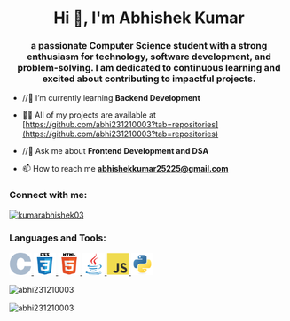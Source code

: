 <h1 align="center">Hi 👋, I'm Abhishek Kumar</h1>
<h3 align="center">a passionate Computer Science student with a strong enthusiasm for technology, software development, and problem-solving. I am dedicated to continuous learning and excited about contributing to impactful projects.</h3>

- //🌱 I’m currently learning **Backend Development**

- 👨‍💻 All of my projects are available at [https://github.com/abhi231210003?tab=repositories](https://github.com/abhi231210003?tab=repositories)

- //💬 Ask me about **Frontend Development and DSA**

- 📫 How to reach me **abhishekkumar25225@gmail.com**

<h3 align="left">Connect with me:</h3>
<p align="left">
<a href="https://linkedin.com/in/kumarabhishek03" target="blank"><img align="center" src="https://raw.githubusercontent.com/rahuldkjain/github-profile-readme-generator/master/src/images/icons/Social/linked-in-alt.svg" alt="kumarabhishek03" height="30" width="40" /></a>
</p>

<h3 align="left">Languages and Tools:</h3>
<p align="left"> <a href="https://www.cprogramming.com/" target="_blank" rel="noreferrer"> <img src="https://raw.githubusercontent.com/devicons/devicon/master/icons/c/c-original.svg" alt="c" width="40" height="40"/> </a> <a href="https://www.w3schools.com/css/" target="_blank" rel="noreferrer"> <img src="https://raw.githubusercontent.com/devicons/devicon/master/icons/css3/css3-original-wordmark.svg" alt="css3" width="40" height="40"/> </a> <a href="https://www.w3.org/html/" target="_blank" rel="noreferrer"> <img src="https://raw.githubusercontent.com/devicons/devicon/master/icons/html5/html5-original-wordmark.svg" alt="html5" width="40" height="40"/> </a> <a href="https://www.java.com" target="_blank" rel="noreferrer"> <img src="https://raw.githubusercontent.com/devicons/devicon/master/icons/java/java-original.svg" alt="java" width="40" height="40"/> </a> <a href="https://developer.mozilla.org/en-US/docs/Web/JavaScript" target="_blank" rel="noreferrer"> <img src="https://raw.githubusercontent.com/devicons/devicon/master/icons/javascript/javascript-original.svg" alt="javascript" width="40" height="40"/> </a> <a href="https://www.python.org" target="_blank" rel="noreferrer"> <img src="https://raw.githubusercontent.com/devicons/devicon/master/icons/python/python-original.svg" alt="python" width="40" height="40"/> </a> </p>

<p><img align="center" src="https://github-readme-stats.vercel.app/api/top-langs?username=abhi231210003&show_icons=true&locale=en&layout=compact" alt="abhi231210003" /></p>

<p><img align="center" src="https://github-readme-streak-stats.herokuapp.com/?user=abhi231210003&" alt="abhi231210003" /></p>
